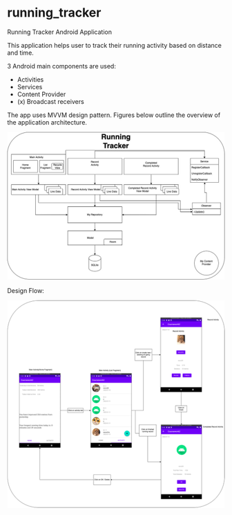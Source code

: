 # running_tracker
Running Tracker Android Application

This application helps user to track their running activity based on distance and time.

3 Android main components are used:
- Activities
- Services
- Content Provider
- (x) Broadcast receivers

The app uses MVVM design pattern. Figures below outline the overview of the application architecture.

<img src="images/architecture.png">

Design Flow:

<img src="images/workflow.png">
